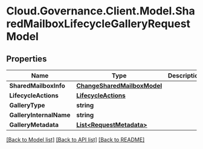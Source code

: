 # Cloud.Governance.Client.Model.SharedMailboxLifecycleGalleryRequestModel
## Properties

Name | Type | Description | Notes
------------ | ------------- | ------------- | -------------
**SharedMailboxInfo** | [**ChangeSharedMailboxModel**](ChangeSharedMailboxModel.md) |  | [optional] 
**LifecycleActions** | [**LifecycleActions**](LifecycleActions.md) |  | [optional] 
**GalleryType** | **string** |  | [optional] 
**GalleryInternalName** | **string** |  | [optional] 
**GalleryMetadata** | [**List&lt;RequestMetadata&gt;**](RequestMetadata.md) |  | [optional] 

[[Back to Model list]](../README.md#documentation-for-models) [[Back to API list]](../README.md#documentation-for-api-endpoints) [[Back to README]](../README.md)

